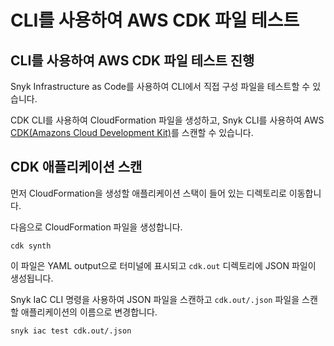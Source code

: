 # CLI를 사용하여 AWS CDK 파일 테스트

## CLI를 사용하여 AWS CDK 파일 테스트 진행

Snyk Infrastructure as Code를 사용하여 CLI에서 직접 구성 파일을 테스트할 수 있습니다.

CDK CLI를 사용하여 CloudFormation 파일을 생성하고, Snyk CLI를 사용하여 AWS [CDK(Amazons Cloud Development Kit)](https://aws.amazon.com/ko/cdk/)를 스캔할 수 있습니다.

## CDK 애플리케이션 스캔

먼저 CloudFormation을 생성할 애플리케이션 스택이 들어 있는 디렉토리로 이동합니다.

다음으로 CloudFormation 파일을 생성합니다.

```
cdk synth
```

이 파일은 YAML output으로 터미널에 표시되고 `cdk.out` 디렉토리에 JSON 파일이 생성됩니다.

Snyk IaC CLI 명령을 사용하여 JSON 파일을 스캔하고  `cdk.out/.json` 파일을 스캔할 애플리케이션의 이름으로 변경합니다.

```
snyk iac test cdk.out/.json
```
